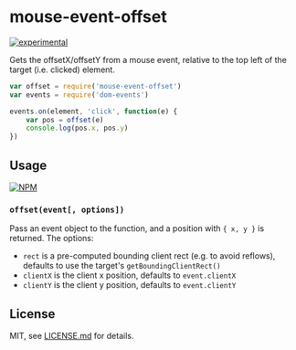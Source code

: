 # mouse-event-offset

[![experimental](http://badges.github.io/stability-badges/dist/experimental.svg)](http://github.com/badges/stability-badges)

Gets the offsetX/offsetY from a mouse event, relative to the top left of the target (i.e. clicked) element.

```js 
var offset = require('mouse-event-offset')
var events = require('dom-events')

events.on(element, 'click', function(e) {
	var pos = offset(e)
	console.log(pos.x, pos.y)
})
```
## Usage

[![NPM](https://nodei.co/npm/mouse-event-offset.png)](https://nodei.co/npm/mouse-event-offset/)

### `offset(event[, options])`

Pass an event object to the function, and a position with `{ x, y }` is returned. The options:

- `rect` is a pre-computed bounding client rect (e.g. to avoid reflows), defaults to use the target's `getBoundingClientRect()`
- `clientX` is the client x position, defaults to `event.clientX`
- `clientY` is the client y position, defaults to `event.clientY`

## License

MIT, see [LICENSE.md](http://github.com/mattdesl/mouse-event-offset/blob/master/LICENSE.md) for details.
